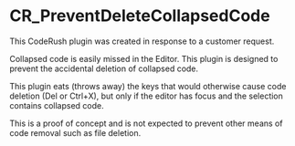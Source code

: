 CR_PreventDeleteCollapsedCode
=============================

This CodeRush plugin was created in response to a customer request.

Collapsed code is easily missed in the Editor.
This plugin is designed to prevent the accidental deletion of collapsed code.

This plugin eats (throws away) the keys that would otherwise cause code deletion (Del or Ctrl+X), but only if the editor has focus and the selection contains collapsed code.

This is a proof of concept and is not expected to prevent other means of code removal such as file deletion.






